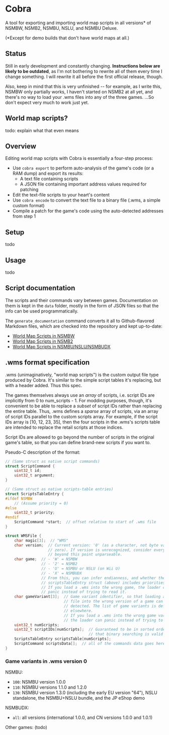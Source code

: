 # Cobra

A tool for exporting and importing world map scripts in all versions\* of
NSMBW, NSMB2, NSMBU, NSLU, and NSMBU Deluxe.

(\*Except for demo builds that don't have world maps at all.)

## Status

Still in early development and constantly changing. **Instructions below are
likely to be outdated**, as I'm not bothering to rewrite all of them every time
I change something. I will rewrite it all before the first official release,
though.

Also, keep in mind that this is very unfinished -- for example, as I write
this, NSMBW only partially works, I haven't started on NSMB2 at all yet, and
there's no way to load your .wms files into any of the three games. ...So don't
expect very much to work just yet.

## World map scripts?

todo: explain what that even means

## Overview

Editing world map scripts with Cobra is essentially a four-step process:

* Use `cobra export` to perform auto-analysis of the game's code (or a RAM dump) and export its results:
    * A text file containing scripts
    * A JSON file containing important address values required for patching
* Edit the text-file scripts to your heart's content
* Use `cobra encode` to convert the text file to a binary file (.wms, a simple custom format)
* Compile a patch for the game's code using the auto-detected addresses from step 1

## Setup

todo

## Usage

todo

## Script documentation

The scripts and their commands vary between games. Documentation on them is
kept in the `data` folder, mostly in the form of JSON files so that the info
can be used programmatically.

The `generate_documentation` command converts it all to Github-flavored
Markdown files, which are checked into the repository and kept up-to-date:

* [World Map Scripts in NSMBW](docs/nsmbw.md)
* [World Map Scripts in NSMB2](docs/nsmb2.md)
* [World Map Scripts in NSMBU/NSLU/NSMBUDX](docs/nsmbu.md)

## .wms format specification

.wms (unimaginatively, "world map scripts") is the custom output file type
produced by Cobra. It's similar to the simple script tables it's replacing, but
with a header added. Thus this spec.

The games themselves always use an *array* of scripts, i.e. script IDs are
implicitly from 0 to num_scripts - 1. For modding purposes, though, it's
convenient to be able to replace a *subset* of script IDs rather than replacing
the entire table. Thus, .wms defines a *sparse* array of scripts, via an array
of script IDs parallel to the custom scripts array. For example, if the script
IDs array is [10, 12, 23, 35], then the four scripts in the .wms's scripts
table are intended to replace the retail scripts at those indices.

Script IDs are allowed to go beyond the number of scripts in the original
game's table, so that you can define brand-new scripts if you want to.

Pseudo-C description of the format:

```c
// (Same struct as native script commands)
struct ScriptCommand {
    uint32_t id;
    uint32_t argument;
}

// (Same struct as native scripts-table entries)
struct ScriptsTableEntry {
#ifdef NSMBW
    // (Assume priority = 0)
#else
    uint32_t priority;
#endif
    ScriptCommand *start;  // offset relative to start of .wms file
}

struct WMSFile {
    char magic[3];  // "WMS"
    char version;  // Current version: '0' (as a character, not byte value
                   // zero). If version is unrecognized, consider everything
                   // beyond this point unparseable.
    char game;  // - 'W' = NSMBW
                // - '2' = NSMB2
                // - 'U' = NSMBU or NSLU (on Wii U)
                // - 'X' = NSMBUDX
                // From this, you can infer endianness, and whether the
                // scriptsTableEntry struct (above) includes priorities or not.
                // If you load a .wms into the wrong game, the loader can
                // panic instead of trying to read it.
    char gameVariant[3];  // Game variant identifier, so that loading a .wms
                          // file into the wrong version of a game can be
                          // detected. The list of game variants is defined
                          // elsewhere.
                          // If you load a .wms into the wrong game variant,
                          // the loader can panic instead of trying to read it.
    uint32_t numScripts;
    uint32_t scriptIDs[numScripts];  // Guaranteed to be in sorted order so
                                     // that binary searching is valid
    ScriptsTableEntry scriptsTable[numScripts];
    ScriptCommand scriptsData[];  // all of the commands data goes here
}
```

### Game variants in .wms version 0

NSMBU:

- `100`: NSMBU version 1.0.0
- `110`: NSMBU versions 1.1.0 and 1.2.0
- `130`: NSMBU version 1.3.0 (including the early EU version "64"), NSLU standalone, the NSMBU+NSLU bundle, and the JP eShop demo

NSMBUDX:

- `all`: all versions (international 1.0.0, and CN versions 1.0.0 and 1.0.1)

Other games: (todo)
